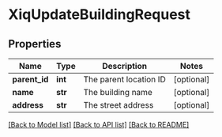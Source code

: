 # XiqUpdateBuildingRequest

## Properties
Name | Type | Description | Notes
------------ | ------------- | ------------- | -------------
**parent_id** | **int** | The parent location ID | [optional] 
**name** | **str** | The building name | [optional] 
**address** | **str** | The street address | [optional] 

[[Back to Model list]](../README.md#documentation-for-models) [[Back to API list]](../README.md#documentation-for-api-endpoints) [[Back to README]](../README.md)


